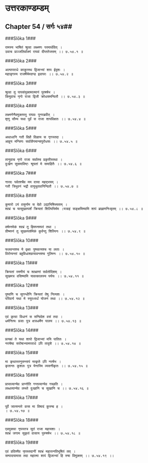 उत्तरकाण्डम्डम्
===============================


## Chapter 54  / सर्गः ५४##


###Slōka 1###


    रामस्य भाषितं श्रुत्वा लक्ष्मणः परमार्थवित् ।
    उवाच प्राञ्जलिर्वाक्यं राघवं दीप्ततेजसम् ।। ७.५४.१ ॥


###Slōka 2###


    अल्पापराधे काकुत्स्थ द्विजाभ्यां शाप ईदृशः ।
    महान्नृगस्य राजर्षेर्यमदण्ड इवापरः ।। ७.५४.२ ॥


###Slōka 3###


    श्रुत्वा तु पापसंयुक्तमात्मानं पुरषर्षभ ।
    किमुवाच नृगो राजा द्विजौ क्रोधसमन्वितौ ।। ७.५४.३ ॥


###Slōka 4###


    लक्ष्मणेनैवमुक्तस्तु राघवः पुनरब्रवीत् ।
    शृणु सौम्य यथा पूर्वं स राजा शापविक्षतः ।। ७.५४.४ ॥


###Slōka 5###


    अथाध्वनि गतौ विप्रौ विज्ञाय स नृगस्तदा ।
    आहूय मन्त्रिणः सर्वान्नैगमान्सपुरोधसः ।। ७.५४.५ ॥


###Slōka 6###


    तानुवाच नृगो राजा सर्वाश्च प्रकृतीस्तथा ।
    दुःखेन सुसमाविष्टः श्रूयतां मे समाहितैः ।। ७.५४.६ ॥


###Slōka 7###


    नारदः पर्वतश्चैव मम दत्त्वा महद्भयम् ।
    गतौ त्रिभुवनं भद्रौ वायुभूतावनिन्दितौ ।। ७.५४.७ ॥


###Slōka 8###


    कुमारो ऽयं वसुर्नाम स देवो ऽद्याभिषिच्यताम् ।
    श्वभ्रं च यत्सुखस्पर्शं क्रियतां शिल्पिभिर्मम ।यत्राहं सङ्क्षयिष्यामि शापं ब्राह्मणनिःसृतम् ।। ७.५४.८ ॥


###Slōka 9###


    वर्षघ्नमेकं श्वभ्रं तु हिमघ्नमपरं तथा ।
    ग्रीष्मघ्नं तु सुखस्पर्शमेकं कुर्वन्तु शिल्पिनः ।। ७.५४.९ ॥


###Slōka 10###


    फलवन्तश्च ये वृक्षाः पुष्पवत्यश्च या लताः ।
    विरोप्यन्तां बहुविधाश्छायावन्तश्च गुल्मिनः ।। ७.५४.१० ॥


###Slōka 11###


    क्रियतां रमणीयं च श्वभ्राणां सर्वतोदिशम् ।
    सुखमत्र वसिष्यामि यावत्कालस्य पर्ययः ।। ७.५४.११ ॥


###Slōka 12###


    पुष्पाणि च सुगन्धीनि क्रियतां तेषु नित्यशः ।
    परिवार्य यथा मे स्युरध्यर्धं योजनं तथा ।। ७.५४.१२ ॥


###Slōka 13###


    एवं कृत्वा विधानं स सन्दिदेश वसं तदा ।
    धर्मनित्यः प्रजाः पुत्र क्षत्रधर्मेण पालय ।। ७.५४.१३ ॥


###Slōka 14###


    प्रत्यक्षं ते यथा शापो द्विजाभ्यां मयि पातितः ।
    नरश्रेष्ठ सरोषाभ्यामपराधे ऽपि तादृशे ।। ७.५४.१४ ॥


###Slōka 15###


    मा कृथास्तनुसन्तापं मत्कृते ऽपि नरर्षभ ।
    कृतान्तः कुशलः पुत्र येनास्मि व्यसनीकृतः ।। ७.५४.१५ ॥


###Slōka 16###


    प्राप्तव्यान्येव प्राप्नोति गन्तव्यान्येव गच्छति ।
    लब्धव्यान्येव लभते दुःखानि च सुखानि च ।। ७.५४.१६ ॥


###Slōka 17###


    पूर्वे जात्यन्तरे वत्स मा विषादं कुरुष्व ह ।
    । ७.५४.१७ ॥


###Slōka 18###


    एवमुक्त्वा नृपस्तत्र सुतं राजा महायशाः ।
    श्वभ्रं जगाम सुकृतं वासाय पुरुषर्षभ ।। ७.५४.१८ ॥


###Slōka 19###


    एवं प्रविश्यैव नृपस्तदानीं श्वभ्रं महारत्नविभूषितं तत् ।
    सम्पादयामास तदा महात्मा शापं द्विजाभ्यां हि रुषा विमुक्तम् ।। ७.५४.१९ ।।


